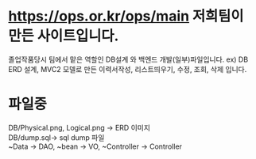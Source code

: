 # https://ops.or.kr/ops/main 저희팀이 만든 사이트입니다.

졸업작품당시 팀에서 맡은 역할인 DB설계 와 백엔드 개발(일부)파일입니다. 
ex) DB ERD 설계, MVC2 모델로 만든 이력서작성, 리스트띄우기, 수정, 조회, 삭제 입니다.


# 파일중

DB/Physical.png, Logical.png -> ERD 이미지<br>
DB/dump.sql-> sql dump 파일<br>
~Data -> DAO, ~bean -> VO, ~Controller -> Controller


